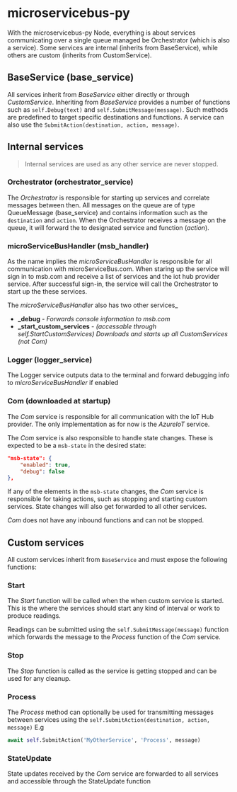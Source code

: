 # microservicebus-py

With the microservicebus-py Node, everything is about services communicating over a single queue managed be Orchestrator (which is also a service). Some services are internal (inherits from BaseService), while others are custom (inherits from CustomService).

## BaseService (base_service)
All services inherit from *BaseService* either directly or through *CustomService*. Inheriting from *BaseService* provides a number of functions such as `self.Debug(text)` and `self.SubmitMessage(message)`. Such methods are predefined to target specific destinations and functions. A service can also use the `SubmitAction(destination, action, message)`. 

## Internal services
>Internal services are used as any other service are never stopped. 

### Orchestrator (orchestrator_service)
The *Orchestrator* is responsible for starting up services and correlate messages between then. All messages on the queue are of type QueueMessage (base_service) and contains information such as the `destination` and `action`. When the Orchestrator receives a message on the queue, it will forward the to designated service and function (*action*).

### microServiceBusHandler (msb_handler)
As the name implies the *microServiceBusHandler* is responsible for all communication with microServiceBus.com. When staring up the service will sign in to msb.com and receive a list of services and the iot hub provider service. After successful sign-in, the service will call the Orchestrator to start up the these services.

The *microServiceBusHandler* also has two other services_
* **_debug** - *Forwards console information to msb.com*
* **_start_custom_services** - *(accessable through self.StartCustomServices) Downloads and starts up all CustomServices (not Com)*

### Logger (logger_service)
The Logger service outputs data to the terminal and forward debugging info to *microServiceBusHandler* if enabled

### Com (downloaded at startup)
The *Com* service is responsible for all communication with the IoT Hub provider. The only implementation as for now is the *AzureIoT* service.

The *Com* service is also responsible to handle state changes. These is expected to be a `msb-state` in the desired state:
```json
"msb-state": {
    "enabled": true,
    "debug": false
},
```
If any of the elements in the `msb-state` changes, the *Com* service is responsible for taking actions, such as stopping and starting custom services. State changes will also get forwarded to all other services.

*Com* does not have any inbound functions and can not be stopped.

## Custom services
All custom services inherit from `BaseService` and must expose the following functions:

### Start
The *Start* function will be called when the when custom service is started. This is the where the services should start any kind of interval or work to produce readings.

Readings can be submitted using the `self.SubmitMessage(message)` function which forwards the message to the *Process* function of the *Com* service.

### Stop
The *Stop* function is called as the service is getting stopped and can be used for any cleanup.

### Process
The *Process* method can optionally be used for transmitting messages between services using the `self.SubmitAction(destination, action, message)` E.g
```python
await self.SubmitAction('MyOtherService', 'Process', message)
```

### StateUpdate
State updates received by the *Com* service are forwarded to all services and accessible through the StateUpdate function

